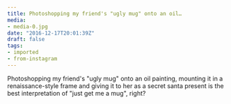 ```yaml
---
title: Photoshopping my friend's "ugly mug" onto an oil…
media:
- media-0.jpg
date: "2016-12-17T20:01:39Z"
draft: false
tags:
- imported
- from-instagram
---
```

Photoshopping my friend's "ugly mug" onto an oil painting, mounting it in a renaissance-style frame and giving it to her as a secret santa present is the best interpretation of "just get me a mug", right?
